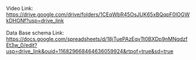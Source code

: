 Video Link:  https://drive.google.com/drive/folders/1CEqWbR45OsJUK65xBQqpF0lOGWkDHGNf?usp=drive_link
<br>
<br>
Data Base schema Link: https://docs.google.com/spreadsheets/d/18jTuePAzEqvTt0BXDp9nMNqdzfEt3w_0/edit?usp=drive_link&ouid=116829668464636059924&rtpof=true&sd=true

